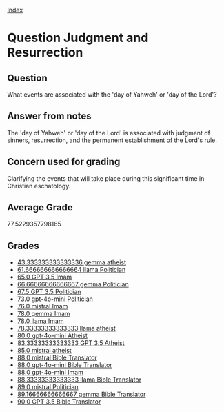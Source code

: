 
[Index](../../index.md)
# Question Judgment and Resurrection
## Question
What events are associated with the 'day of Yahweh' or 'day of the Lord'?

## Answer from notes
The 'day of Yahweh' or 'day of the Lord' is associated with judgment of sinners, resurrection, and the permanent establishment of the Lord's rule.

## Concern used for grading
Clarifying the events that will take place during this significant time in Christian eschatology.

## Average Grade
77.5229357798165

## Grades
 * [43.333333333333336 gemma atheist](../answers/gemma_atheist/Judgment_and_Resurrection.md)
 * [61.666666666666664 llama Politician](../answers/llama_Politician/Judgment_and_Resurrection.md)
 * [65.0 GPT 3.5 Imam](../answers/GPT_3.5_Imam/Judgment_and_Resurrection.md)
 * [66.66666666666667 gemma Politician](../answers/gemma_Politician/Judgment_and_Resurrection.md)
 * [67.5 GPT 3.5 Politician](../answers/GPT_3.5_Politician/Judgment_and_Resurrection.md)
 * [73.0 gpt-4o-mini Politician](../answers/gpt-4o-mini_Politician/Judgment_and_Resurrection.md)
 * [76.0 mistral Imam](../answers/mistral_Imam/Judgment_and_Resurrection.md)
 * [78.0 gemma Imam](../answers/gemma_Imam/Judgment_and_Resurrection.md)
 * [78.0 llama Imam](../answers/llama_Imam/Judgment_and_Resurrection.md)
 * [78.33333333333333 llama atheist](../answers/llama_atheist/Judgment_and_Resurrection.md)
 * [80.0 gpt-4o-mini Atheist](../answers/gpt-4o-mini_Atheist/Judgment_and_Resurrection.md)
 * [83.33333333333333 GPT 3.5 Atheist](../answers/GPT_3.5_Atheist/Judgment_and_Resurrection.md)
 * [85.0 mistral atheist](../answers/mistral_atheist/Judgment_and_Resurrection.md)
 * [88.0 mistral Bible Translator](../answers/mistral_Bible_Translator/Judgment_and_Resurrection.md)
 * [88.0 gpt-4o-mini Bible Translator](../answers/gpt-4o-mini_Bible_Translator/Judgment_and_Resurrection.md)
 * [88.0 gpt-4o-mini Imam](../answers/gpt-4o-mini_Imam/Judgment_and_Resurrection.md)
 * [88.33333333333333 llama Bible Translator](../answers/llama_Bible_Translator/Judgment_and_Resurrection.md)
 * [89.0 mistral Politician](../answers/mistral_Politician/Judgment_and_Resurrection.md)
 * [89.16666666666667 gemma Bible Translator](../answers/gemma_Bible_Translator/Judgment_and_Resurrection.md)
 * [90.0 GPT 3.5 Bible Translator](../answers/GPT_3.5_Bible_Translator/Judgment_and_Resurrection.md)

